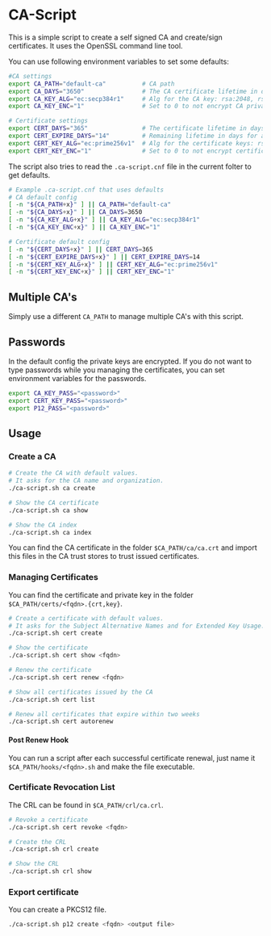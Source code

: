 # CA-Script

This is a simple script to create a self signed CA and create/sign certificates. It uses the OpenSSL command line tool.

You can use following environment variables to set some defaults:

```sh
#CA settings
export CA_PATH="default-ca"          # CA path
export CA_DAYS="3650"                # The CA certificate lifetime in days
export CA_KEY_ALG="ec:secp384r1"     # Alg for the CA key: rsa:2048, rsa:4096, ec:prime256v1, ec:secp384r1
export CA_KEY_ENC="1"                # Set to 0 to not encrypt CA private keys

# Certificate settings
export CERT_DAYS="365"               # The certificate lifetime in days
export CERT_EXPIRE_DAYS="14"         # Remaining lifetime in days for autorenew
export CERT_KEY_ALG="ec:prime256v1"  # Alg for the certificate keys: rsa:2048, rsa:4096, ec:prime256v1, ec:secp384r1
export CERT_KEY_ENC="1"              # Set to 0 to not encrypt certificate private keys
```

The script also tries to read the `.ca-script.cnf` file in the current folter to get defaults.

```sh
# Example .ca-script.cnf that uses defaults
# CA default config
[ -n "${CA_PATH+x}" ] || CA_PATH="default-ca"
[ -n "${CA_DAYS+x}" ] || CA_DAYS=3650
[ -n "${CA_KEY_ALG+x}" ] || CA_KEY_ALG="ec:secp384r1"
[ -n "${CA_KEY_ENC+x}" ] || CA_KEY_ENC="1"

# Certificate default config
[ -n "${CERT_DAYS+x}" ] || CERT_DAYS=365
[ -n "${CERT_EXPIRE_DAYS+x}" ] || CERT_EXPIRE_DAYS=14
[ -n "${CERT_KEY_ALG+x}" ] || CERT_KEY_ALG="ec:prime256v1"
[ -n "${CERT_KEY_ENC+x}" ] || CERT_KEY_ENC="1"
```

## Multiple CA's

Simply use a different `CA_PATH` to manage multiple CA's with this script.

## Passwords

In the default config the private keys are encrypted. If you do not want to type passwords while you managing the certificates, you can set environment variables for the passwords.

```sh
export CA_KEY_PASS="<password>"
export CERT_KEY_PASS="<password>"
export P12_PASS="<password>"
```

## Usage

### Create a CA

```sh
# Create the CA with default values.
# It asks for the CA name and organization.
./ca-script.sh ca create

# Show the CA certificate
./ca-script.sh ca show

# Show the CA index
./ca-script.sh ca index
```

You can find the CA certificate in the folder `$CA_PATH/ca/ca.crt` and import this files in the CA trust stores to trust issued certificates.

### Managing Certificates

You can find the certificate and private key in the folder `$CA_PATH/certs/<fqdn>.{crt,key}`.

```sh
# Create a certificate with default values.
# It asks for the Subject Alternative Names and for Extended Key Usage.
./ca-script.sh cert create

# Show the certificate
./ca-script.sh cert show <fqdn>

# Renew the certificate
./ca-script.sh cert renew <fqdn>

# Show all certificates issued by the CA
./ca-script.sh cert list

# Renew all certificates that expire within two weeks
./ca-script.sh cert autorenew
```

#### Post Renew Hook

You can run a script after each successful certificate renewal, just name it `$CA_PATH/hooks/<fqdn>.sh` and make the file executable.

### Certificate Revocation List

The CRL can be found in `$CA_PATH/crl/ca.crl`.

```sh
# Revoke a certificate
./ca-script.sh cert revoke <fqdn>

# Create the CRL
./ca-script.sh crl create

# Show the CRL
./ca-script.sh crl show
```

### Export certificate

You can create a PKCS12 file.

```sh
./ca-script.sh p12 create <fqdn> <output file>
```
